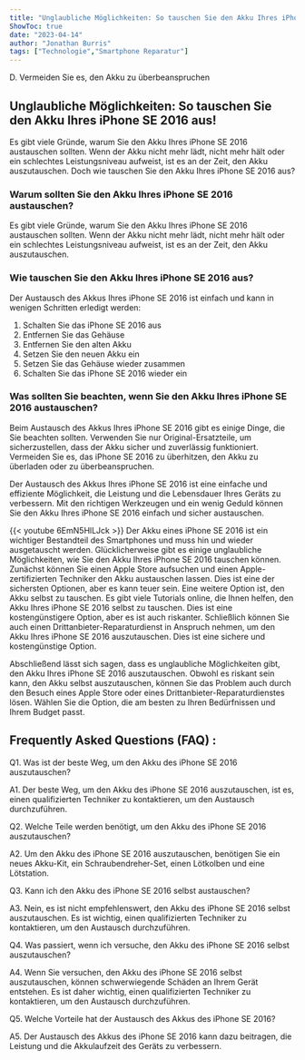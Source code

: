 ```yaml
---
title: "Unglaubliche Möglichkeiten: So tauschen Sie den Akku Ihres iPhone SE 2016 aus!"
ShowToc: true 
date: "2023-04-14"
author: "Jonathan Burris" 
tags: ["Technologie","Smartphone Reparatur"]
---
```

D. Vermeiden Sie es, den Akku zu überbeanspruchen

## Unglaubliche Möglichkeiten: So tauschen Sie den Akku Ihres iPhone SE 2016 aus!
Es gibt viele Gründe, warum Sie den Akku Ihres iPhone SE 2016 austauschen sollten. Wenn der Akku nicht mehr lädt, nicht mehr hält oder ein schlechtes Leistungsniveau aufweist, ist es an der Zeit, den Akku auszutauschen. Doch wie tauschen Sie den Akku Ihres iPhone SE 2016 aus?

### Warum sollten Sie den Akku Ihres iPhone SE 2016 austauschen?
Es gibt viele Gründe, warum Sie den Akku Ihres iPhone SE 2016 austauschen sollten. Wenn der Akku nicht mehr lädt, nicht mehr hält oder ein schlechtes Leistungsniveau aufweist, ist es an der Zeit, den Akku auszutauschen.

### Wie tauschen Sie den Akku Ihres iPhone SE 2016 aus?
Der Austausch des Akkus Ihres iPhone SE 2016 ist einfach und kann in wenigen Schritten erledigt werden:

1. Schalten Sie das iPhone SE 2016 aus
2. Entfernen Sie das Gehäuse
3. Entfernen Sie den alten Akku
4. Setzen Sie den neuen Akku ein
5. Setzen Sie das Gehäuse wieder zusammen
6. Schalten Sie das iPhone SE 2016 wieder ein

### Was sollten Sie beachten, wenn Sie den Akku Ihres iPhone SE 2016 austauschen?
Beim Austausch des Akkus Ihres iPhone SE 2016 gibt es einige Dinge, die Sie beachten sollten. Verwenden Sie nur Original-Ersatzteile, um sicherzustellen, dass der Akku sicher und zuverlässig funktioniert. Vermeiden Sie es, das iPhone SE 2016 zu überhitzen, den Akku zu überladen oder zu überbeanspruchen.

Der Austausch des Akkus Ihres iPhone SE 2016 ist eine einfache und effiziente Möglichkeit, die Leistung und die Lebensdauer Ihres Geräts zu verbessern. Mit den richtigen Werkzeugen und ein wenig Geduld können Sie den Akku Ihres iPhone SE 2016 einfach und sicher austauschen.

{{< youtube 6EmN5HlLJck >}} 
Der Akku eines iPhone SE 2016 ist ein wichtiger Bestandteil des Smartphones und muss hin und wieder ausgetauscht werden. Glücklicherweise gibt es einige unglaubliche Möglichkeiten, wie Sie den Akku Ihres iPhone SE 2016 tauschen können. Zunächst können Sie einen Apple Store aufsuchen und einen Apple-zertifizierten Techniker den Akku austauschen lassen. Dies ist eine der sichersten Optionen, aber es kann teuer sein. Eine weitere Option ist, den Akku selbst zu tauschen. Es gibt viele Tutorials online, die Ihnen helfen, den Akku Ihres iPhone SE 2016 selbst zu tauschen. Dies ist eine kostengünstigere Option, aber es ist auch riskanter. Schließlich können Sie auch einen Drittanbieter-Reparaturdienst in Anspruch nehmen, um den Akku Ihres iPhone SE 2016 auszutauschen. Dies ist eine sichere und kostengünstige Option.

Abschließend lässt sich sagen, dass es unglaubliche Möglichkeiten gibt, den Akku Ihres iPhone SE 2016 auszutauschen. Obwohl es riskant sein kann, den Akku selbst auszutauschen, können Sie das Problem auch durch den Besuch eines Apple Store oder eines Drittanbieter-Reparaturdienstes lösen. Wählen Sie die Option, die am besten zu Ihren Bedürfnissen und Ihrem Budget passt.

## Frequently Asked Questions (FAQ) :
Q1. Was ist der beste Weg, um den Akku des iPhone SE 2016 auszutauschen?

A1. Der beste Weg, um den Akku des iPhone SE 2016 auszutauschen, ist es, einen qualifizierten Techniker zu kontaktieren, um den Austausch durchzuführen. 


Q2. Welche Teile werden benötigt, um den Akku des iPhone SE 2016 auszutauschen?

A2. Um den Akku des iPhone SE 2016 auszutauschen, benötigen Sie ein neues Akku-Kit, ein Schraubendreher-Set, einen Lötkolben und eine Lötstation. 


Q3. Kann ich den Akku des iPhone SE 2016 selbst austauschen?

A3. Nein, es ist nicht empfehlenswert, den Akku des iPhone SE 2016 selbst auszutauschen. Es ist wichtig, einen qualifizierten Techniker zu kontaktieren, um den Austausch durchzuführen. 


Q4. Was passiert, wenn ich versuche, den Akku des iPhone SE 2016 selbst auszutauschen?

A4. Wenn Sie versuchen, den Akku des iPhone SE 2016 selbst auszutauschen, können schwerwiegende Schäden an Ihrem Gerät entstehen. Es ist daher wichtig, einen qualifizierten Techniker zu kontaktieren, um den Austausch durchzuführen. 


Q5. Welche Vorteile hat der Austausch des Akkus des iPhone SE 2016?

A5. Der Austausch des Akkus des iPhone SE 2016 kann dazu beitragen, die Leistung und die Akkulaufzeit des Geräts zu verbessern.


